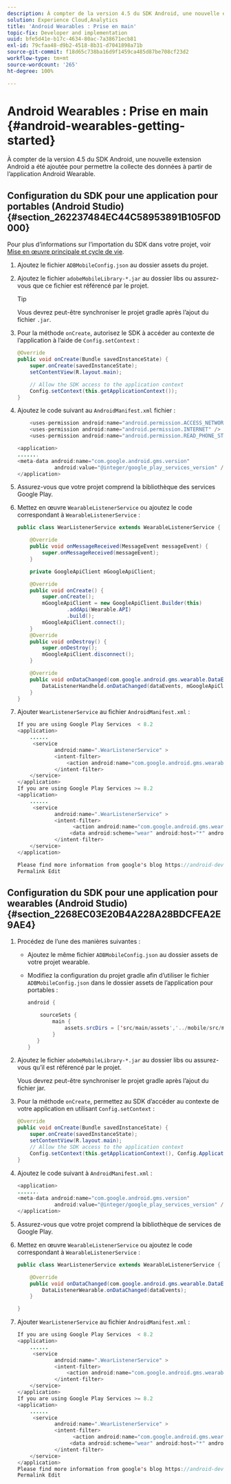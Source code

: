 ```yaml
---
description: À compter de la version 4.5 du SDK Android, une nouvelle extension Android a été ajoutée pour permettre la collecte des données à partir de l’application Android Wearable.
solution: Experience Cloud,Analytics
title: 'Android Wearables : Prise en main'
topic-fix: Developer and implementation
uuid: bfe5d41e-b17c-4634-80ac-7a38671ecb81
exl-id: 79cfaa48-d9b2-4518-8b31-d7041898a71b
source-git-commit: f18d65c738ba16d9f1459ca485d87be708cf23d2
workflow-type: tm+mt
source-wordcount: '265'
ht-degree: 100%

---
```


# Android Wearables : Prise en main {#android-wearables-getting-started}

À compter de la version 4.5 du SDK Android, une nouvelle extension Android a été ajoutée pour permettre la collecte des données à partir de l’application Android Wearable.

## Configuration du SDK pour une application pour portables (Android Studio) {#section_262237484EC44C58953891B105F0D000}

Pour plus d’informations sur l’importation du SDK dans votre projet, voir [Mise en œuvre principale et cycle de vie](/help/android/getting-started/dev-qs.md).

1. Ajoutez le fichier `ADBMobileConfig.json` au dossier assets du projet.
1. Ajoutez le fichier `adobeMobileLibrary-*.jar` au dossier libs ou assurez-vous que ce fichier est référencé par le projet.

   >[!TIP]
   >
   >Vous devrez peut-être synchroniser le projet gradle après l’ajout du fichier `.jar`.

1. Pour la méthode `onCreate`, autorisez le SDK à accéder au contexte de l’application à l’aide de `Config.setContext` :

   ```java
   @Override 
   public void onCreate(Bundle savedInstanceState) { 
       super.onCreate(savedInstanceState); 
       setContentView(R.layout.main); 
   
       // Allow the SDK access to the application context 
       Config.setContext(this.getApplicationContext()); 
   }
   ```

1. Ajoutez le code suivant au `AndroidManifest.xml` fichier :

   ```java
       <uses-permission android:name="android.permission.ACCESS_NETWORK_STATE" /> 
       <uses-permission android:name="android.permission.INTERNET" /> 
       <uses-permission android:name="android.permission.READ_PHONE_STATE" /> 
   
   <application> 
   ....... 
   <meta-data android:name="com.google.android.gms.version" 
               android:value="@integer/google_play_services_version" /> 
   </application>
   ```

1. Assurez-vous que votre projet comprend la bibliothèque des services Google Play.
1. Mettez en œuvre `WearableListenerService` ou ajoutez le code correspondant à `WearableListenerService` :

   ```java
   public class WearListenerService extends WearableListenerService { 
   
       @Override 
       public void onMessageReceived(MessageEvent messageEvent) { 
           super.onMessageReceived(messageEvent); 
       } 
   
       private GoogleApiClient mGoogleApiClient; 
   
       @Override 
       public void onCreate() { 
           super.onCreate(); 
           mGoogleApiClient = new GoogleApiClient.Builder(this) 
                   .addApi(Wearable.API) 
                   .build(); 
           mGoogleApiClient.connect(); 
       } 
       @Override 
       public void onDestroy() { 
           super.onDestroy(); 
           mGoogleApiClient.disconnect(); 
       } 
   
       @Override 
       public void onDataChanged(com.google.android.gms.wearable.DataEventBuffer dataEvents) { 
           DataListenerHandheld.onDataChanged(dataEvents, mGoogleApiClient, this); 
       } 
   }
   ```

1. Ajouter `WearListenerService` au fichier `AndroidManifest.xml` :

   ```java
   If you are using Google Play Services  < 8.2 
   <application> 
       ...... 
        <service 
               android:name=".WearListenerService" > 
               <intent-filter> 
                   <action android:name="com.google.android.gms.wearable.BIND_LISTENER" /> 
               </intent-filter> 
       </service> 
   </application> 
   If you are using Google Play Services >= 8.2 
   <application> 
       ...... 
        <service 
               android:name=".WearListenerService" > 
               <intent-filter> 
                     <action android:name="com.google.android.gms.wearable.DATA_CHANGED" /> 
                    <data android:scheme="wear" android:host="*" android:pathPrefix="/abdmobile" /> 
               </intent-filter> 
       </service> 
   </application> 
   
   Please find more information from google's blog https://android-developers.googleblog.com/2016/04/deprecation-of-bindlistener.html. 
   Permalink Edit
   ```

## Configuration du SDK pour une application pour wearables (Android Studio) {#section_2268EC03E20B4A228A28BDCFEA2E9AE4}

1. Procédez de l’une des manières suivantes :

   * Ajoutez le même fichier `ADBMobileConfig.json` au dossier assets de votre projet wearable.
   * Modifiez la configuration du projet gradle afin d’utiliser le fichier `ADBMobileConfig.json` dans le dossier assets de l’application pour portables :

      ```java
      android { 
      
          sourceSets { 
              main { 
                  assets.srcDirs = ['src/main/assets','../mobile/src/main/assets'] 
              } 
         } 
      }
      ```

1. Ajoutez le fichier `adobeMobileLibrary-*.jar` au dossier libs ou assurez-vous qu’il est référencé par le projet.

   Vous devrez peut-être synchroniser le projet gradle après l’ajout du fichier jar.

1. Pour la méthode `onCreate`, permettez au SDK d’accéder au contexte de votre application en utilisant `Config.setContext` :

   ```java
   @Override 
   public void onCreate(Bundle savedInstanceState) { 
       super.onCreate(savedInstanceState); 
       setContentView(R.layout.main);      
       // Allow the SDK access to the application context 
       Config.setContext(this.getApplicationContext(), Config.ApplicationType.APPLICATION_TYPE_WEARABLE); 
   }
   ```

1. Ajoutez le code suivant à `AndroidManifest.xml` :

   ```java
   <application> 
   ....... 
   <meta-data android:name="com.google.android.gms.version" 
               android:value="@integer/google_play_services_version" /> 
   </application>
   ```

1. Assurez-vous que votre projet comprend la bibliothèque de services de Google Play.
1. Mettez en œuvre `WearableListenerService` ou ajoutez le code correspondant à `WearableListenerService` :

   ```java
   public class WearListenerService extends WearableListenerService { 
   
       @Override 
       public void onDataChanged(com.google.android.gms.wearable.DataEventBuffer dataEvents) { 
           DataListenerWearable.onDataChanged(dataEvents); 
       } 
   
   }
   ```

1. Ajouter `WearListenerService` au fichier `AndroidManifest.xml` :

   ```java
   If you are using Google Play Services  < 8.2 
   <application> 
       ...... 
        <service 
               android:name=".WearListenerService" > 
               <intent-filter> 
                   <action android:name="com.google.android.gms.wearable.BIND_LISTENER" /> 
               </intent-filter> 
       </service> 
   </application> 
   If you are using Google Play Services >= 8.2 
   <application> 
       ...... 
        <service 
               android:name=".WearListenerService" > 
               <intent-filter> 
                     <action android:name="com.google.android.gms.wearable.DATA_CHANGED" /> 
                    <data android:scheme="wear" android:host="*" android:pathPrefix="/abdmobile" /> 
               </intent-filter> 
       </service> 
   </application> 
   Please find more information from google's blog https://android-developers.googleblog.com/2016/04/deprecation-of-bindlistener.html. 
   Permalink Edit
   ```
